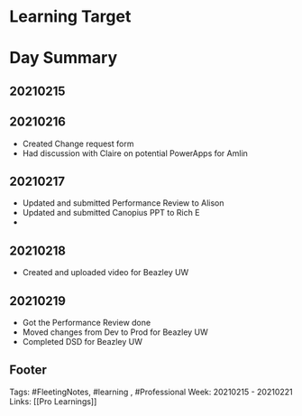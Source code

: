 # Learning Target


# Day Summary
## 20210215


## 20210216
- Created Change request form
- Had discussion with Claire on potential PowerApps for Amlin

## 20210217
- Updated and submitted Performance Review to Alison
- Updated and submitted Canopius PPT to Rich E
- 

## 20210218
- Created and uploaded video for Beazley UW

## 20210219
- Got the Performance Review done
- Moved changes from Dev to Prod for Beazley UW
-  Completed DSD for Beazley UW

## Footer

Tags: #FleetingNotes, #learning , #Professional
Week: 20210215 - 20210221
Links: [[Pro Learnings]]


<!--
Comment - 
-->
<!--stackedit_data:
eyJoaXN0b3J5IjpbLTcwNDA1NjIxMSwxNzY0Njg1NjE1LDIwMT
kyNjAxNTAsMTk4MTI2OTc2OCwtMTcxMTM5MjI2OCwxNzkyMzc4
ODA1XX0=
-->